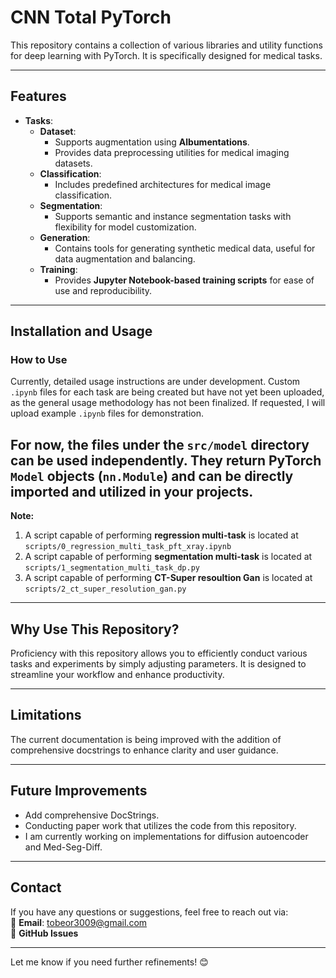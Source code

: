 # CNN Total PyTorch
This repository contains a collection of various libraries and utility functions for deep learning with PyTorch. It is specifically designed for medical tasks.

--- 
## Features
- **Tasks**:
  - **Dataset**:
    - Supports augmentation using **Albumentations**.
    - Provides data preprocessing utilities for medical imaging datasets.
  - **Classification**:
    - Includes predefined architectures for medical image classification.
  - **Segmentation**:
    - Supports semantic and instance segmentation tasks with flexibility for model customization.
  - **Generation**:
    - Contains tools for generating synthetic medical data, useful for data augmentation and balancing.
  - **Training**:
    - Provides **Jupyter Notebook-based training scripts** for ease of use and reproducibility.

--- 
## Installation and Usage
### How to Use
Currently, detailed usage instructions are under development. Custom `.ipynb` files for each task are being created but have not yet been uploaded, as the general usage methodology has not been finalized. If requested, I will upload example `.ipynb` files for demonstration.

For now, the files under the `src/model` directory can be used independently. They return PyTorch `Model` objects (`nn.Module`) and can be directly imported and utilized in your projects.
--- 
**Note:** 
1. A script capable of performing **regression multi-task** is located at `scripts/0_regression_multi_task_pft_xray.ipynb`
2. A script capable of performing **segmentation multi-task** is located at `scripts/1_segmentation_multi_task_dp.py`
3. A script capable of performing **CT-Super resoultion Gan** is located at `scripts/2_ct_super_resolution_gan.py`

--- 
## Why Use This Repository?
Proficiency with this repository allows you to efficiently conduct various tasks and experiments by simply adjusting parameters. It is designed to streamline your workflow and enhance productivity.

--- 
## Limitations
The current documentation is being improved with the addition of comprehensive docstrings to enhance clarity and user guidance.

--- 
## Future Improvements
- Add comprehensive DocStrings.
- Conducting paper work that utilizes the code from this repository.
- I am currently working on implementations for diffusion autoencoder and Med-Seg-Diff.

--- 
## Contact
If you have any questions or suggestions, feel free to reach out via:  
📧 **Email**: tobeor3009@gmail.com  
💬 **GitHub Issues**

--- 

Let me know if you need further refinements! 😊
